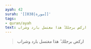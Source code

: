 ```yaml
---
ayah: 42
surah: '[[038|سورة]]'
tags:
- quran/ayah
text: اركض برجلك ۖ هذا مغتسل بارد وشراب
---
```

> اركض برجلك ۖ هذا مغتسل بارد وشراب
